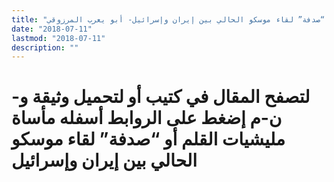 ```yaml
---
title: "مأساة مليشيات القلم أو “صدفة” لقاء موسكو الحالي بين إيران وإسرائيل- أبو يعرب المرزوقي"
date: "2018-07-11"
lastmod: "2018-07-11"
description: ""
---
```

# **لتصفح المقال في كتيب أو لتحميل وثيقة و-ن-م إضغط على الروابط أسفله** **مأساة مليشيات القلم أو “صدفة” لقاء موسكو الحالي بين إيران وإسرائيل**

###